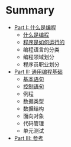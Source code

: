 # Summary

* [Part I: 什么是编程](what-is-it.md)
    * [什么是编程](what-is-it/README.md#writing)
    * [程序是如何运行的](what-is-it/README.md#gitbook)
    * 编程语言的分类
    * 编程领域划分
    * 程序员职业划分
* [Part II: 通用编程基础](the-very-first-step.md)
    * [基本语句](the-very-first-step/statements.md)
    * [控制语句](the-very-first-step/controls.md)
    * 例程
    * 数据类型
    * 数据结构
    * 面向对象
    * 代码管理
    * 单元测试
* [Part III: 参考](reference.md)
